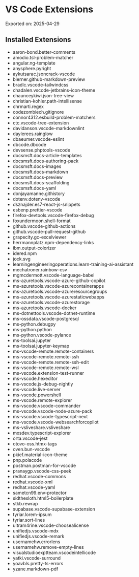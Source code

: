 # VS Code Extensions

Exported on: 2025-04-29

## Installed Extensions

- aaron-bond.better-comments
- amodio.tsl-problem-matcher
- angular.ng-template
- anysphere.pyright
- aykutsarac.jsoncrack-vscode
- bierner.github-markdown-preview
- bradlc.vscode-tailwindcss
- chadalen.vscode-jetbrains-icon-theme
- chaunceykiwi.json-tree-view
- christian-kohler.path-intellisense
- chrmarti.regex
- codezombiech.gitignore
- connor4312.esbuild-problem-matchers
- ctc.vscode-tree-extension
- davidanson.vscode-markdownlint
- daylerees.rainglow
- dbaeumer.vscode-eslint
- dbcode.dbcode
- devsense.phptools-vscode
- docsmsft.docs-article-templates
- docsmsft.docs-authoring-pack
- docsmsft.docs-images
- docsmsft.docs-markdown
- docsmsft.docs-preview
- docsmsft.docs-scaffolding
- docsmsft.docs-yaml
- donjayamanne.githistory
- dotenv.dotenv-vscode
- dsznajder.es7-react-js-snippets
- esbenp.prettier-vscode
- firefox-devtools.vscode-firefox-debug
- foxundermoon.shell-format
- github.vscode-github-actions
- github.vscode-pull-request-github
- grapecity.gc-excelviewer
- herrmannplatz.npm-dependency-links
- ibm.output-colorizer
- idered.npm
- jock.svg
- learningengineeringoperations.learn-training-ai-assistant
- mechatroner.rainbow-csv
- mgmcdermott.vscode-language-babel
- ms-azuretools.vscode-azure-github-copilot
- ms-azuretools.vscode-azurecontainerapps
- ms-azuretools.vscode-azureresourcegroups
- ms-azuretools.vscode-azurestaticwebapps
- ms-azuretools.vscode-azurestorage
- ms-azuretools.vscode-docker
- ms-dotnettools.vscode-dotnet-runtime
- ms-ossdata.vscode-postgresql
- ms-python.debugpy
- ms-python.python
- ms-python.vscode-pylance
- ms-toolsai.jupyter
- ms-toolsai.jupyter-keymap
- ms-vscode-remote.remote-containers
- ms-vscode-remote.remote-ssh
- ms-vscode-remote.remote-ssh-edit
- ms-vscode-remote.remote-wsl
- ms-vscode.extension-test-runner
- ms-vscode.hexeditor
- ms-vscode.js-debug-nightly
- ms-vscode.live-server
- ms-vscode.powershell
- ms-vscode.remote-explorer
- ms-vscode.vscode-commander
- ms-vscode.vscode-node-azure-pack
- ms-vscode.vscode-typescript-next
- ms-vscode.vscode-websearchforcopilot
- ms-vsliveshare.vsliveshare
- mxsdev.typescript-explorer
- orta.vscode-jest
- otovo-oss.htmx-tags
- oven.bun-vscode
- pkief.material-icon-theme
- pnp.polacode
- postman.postman-for-vscode
- pranaygp.vscode-css-peek
- redhat.vscode-commons
- redhat.vscode-xml
- redhat.vscode-yaml
- sametcn99.env-protector
- sidthesloth.html5-boilerplate
- stkb.rewrap
- supabase.vscode-supabase-extension
- tyriar.lorem-ipsum
- tyriar.sort-lines
- ultram4rine.vscode-choosealicense
- unifiedjs.vscode-mdx
- unifiedjs.vscode-remark
- usernamehw.errorlens
- usernamehw.remove-empty-lines
- visualstudioexptteam.vscodeintellicode
- yatki.vscode-surround
- yoavbls.pretty-ts-errors
- yzane.markdown-pdf

